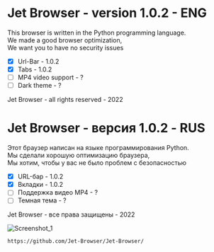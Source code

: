 # Jet Browser - version 1.0.2 - ENG

This browser is written in the Python programming language.                                                                
We made a good browser optimization,                                                                 
We want you to have no security issues

- [x] Url-Bar - 1.0.2
- [x] Tabs - 1.0.2
- [ ] MP4 video support - ?
- [ ] Dark theme - ?

Jet Browser - all rights reserved - 2022

# Jet Browser - версия 1.0.2 - RUS

Этот браузер написан на языке программирования Python.                                                                         
Мы сделали хорошую оптимизацию браузера,                                                                    
Мы хотим, чтобы у вас не было проблем с безопасностью                          

- [x] URL-бар - 1.0.2
- [x] Вкладки - 1.0.2
- [ ] Поддержка видео MP4 - ?
- [ ] Темная тема - ?

Jet Browser - все права защищены - 2022

![Screenshot_1](https://user-images.githubusercontent.com/110713770/192215364-21c8814e-46b2-411d-9f09-0a337f8d4f21.png)

```
https://github.com/Jet-Browser/Jet-Browser/
```
